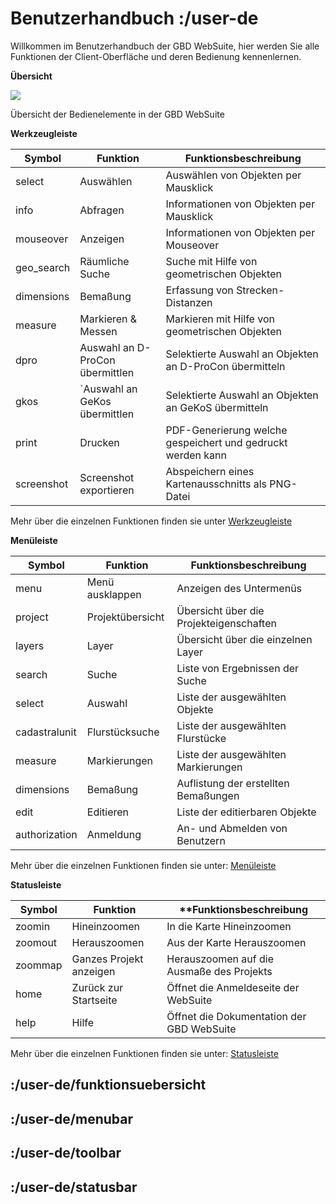 # Benutzerhandbuch :/user-de

Willkommen im Benutzerhandbuch der GBD WebSuite, hier werden Sie alle Funktionen der Client-Oberfläche und deren Bedienung kennenlernen.

**Übersicht**

![](client_overview.png)

Übersicht der Bedienelemente in der GBD WebSuite

**Werkzeugleiste**

| Symbol | Funktion | Funktionsbeschreibung |
|---|---|---|
| select | Auswählen | Auswählen von Objekten per Mausklick |
| info | Abfragen | Informationen von Objekten per Mausklick |
| mouseover | Anzeigen | Informationen von Objekten per Mouseover |
| geo_search | Räumliche Suche | Suche mit Hilfe von geometrischen Objekten |
| dimensions | Bemaßung | Erfassung von Strecken-Distanzen |
| measure | Markieren & Messen | Markieren mit Hilfe von geometrischen Objekten |
| dpro | Auswahl an D-ProCon übermittlen | Selektierte Auswahl an Objekten an D-ProCon übermitteln |
| gkos | `Auswahl an GeKos übermittlen | Selektierte Auswahl an Objekten an GeKoS übermitteln |
| print | Drucken | PDF-Generierung welche gespeichert und gedruckt werden kann |
| screenshot | Screenshot exportieren | Abspeichern eines Kartenausschnitts als PNG-Datei |

Mehr über die einzelnen Funktionen finden sie unter [Werkzeugleiste](/user-de/toolbar)

**Menüleiste**

| Symbol | Funktion | Funktionsbeschreibung |
|---|---|---|
| menu | Menü ausklappen | Anzeigen des Untermenüs |
| project | Projektübersicht | Übersicht über die Projekteigenschaften |
| layers | Layer | Übersicht über die einzelnen Layer |
| search | Suche | Liste von Ergebnissen der Suche |
| select | Auswahl | Liste der ausgewählten Objekte |
| cadastralunit | Flurstücksuche | Liste der ausgewählten Flurstücke |
| measure | Markierungen | Liste der ausgewählten Markierungen |
| dimensions | Bemaßung | Auflistung der erstellten Bemaßungen |
| edit | Editieren | Liste der editierbaren Objekte |
| authorization | Anmeldung | An- und Abmelden von Benutzern |

Mehr über die einzelnen Funktionen finden sie unter: [Menüleiste](/user-de/menubar)

**Statusleiste**

| Symbol | Funktion | **Funktionsbeschreibung |
|---|---|---|
| zoomin | Hineinzoomen | In die Karte Hineinzoomen |
| zoomout | Herauszoomen | Aus der Karte Herauszoomen |
| zoommap | Ganzes Projekt anzeigen | Herauszoomen auf die Ausmaße des Projekts |
| home | Zurück zur Startseite | Öffnet die Anmeldeseite der WebSuite |
| help | Hilfe | Öffnet die Dokumentation der GBD WebSuite |

Mehr über die einzelnen Funktionen finden sie unter: [Statusleiste](/user-de/statusbar)

## :/user-de/funktionsuebersicht

## :/user-de/menubar

## :/user-de/toolbar

## :/user-de/statusbar
